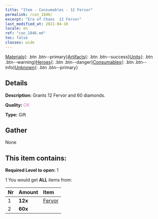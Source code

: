 ```yaml
---
title: "Item - Consumables - 12 Fervor"
permalink: /con_1846/
excerpt: "Era of Chaos  12 Fervor"
last_modified_at: 2021-04-16
locale: en
ref: "con_1846.md"
toc: false
classes: wide
---
```

 [Materials](/Items/){: .btn .btn--primary}[Artifacts](/Items/Artifacts/){: .btn .btn--success}[Units](/Items/Units/){: .btn .btn--warning}[Heroes](/Items/Heroes/){: .btn .btn--danger}[Consumables](/Items/Consumables/){: .btn .btn--info}[Unknown](/Items/Unknown/){: .btn .btn--primary}

## Details
 **Description:** Grants 12 Fervor and 60 diamonds.

 **Quality:** <span style="color: #DA70D6">OK</span>

 **Type:** Gift

## Gather

  None

## This item contains:

 **Required Level to open:** 1

 1 You would get **ALL** items  from:

  | Nr | Amount |     Item    |
  |:---|:-------|:------------|
  | 1 |  **12x** | [Fervor](/Items/con_954/) |  | 
  | 2 |  **60x** | <i class="fas fa-gem"/> |  | 
